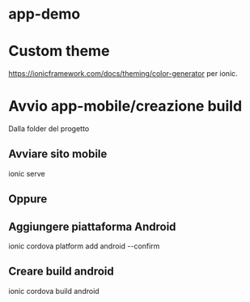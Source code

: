 # app-demo

# Custom theme
https://ionicframework.com/docs/theming/color-generator per ionic.


# Avvio app-mobile/creazione build

Dalla folder del progetto

## Avviare sito mobile

ionic serve

## Oppure
## Aggiungere piattaforma Android

ionic cordova platform add android --confirm

## Creare build android

ionic cordova build android
